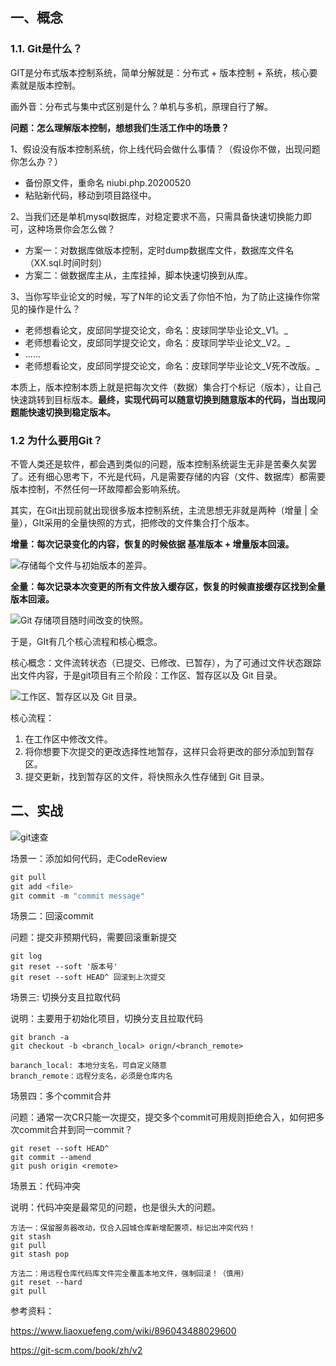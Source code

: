 ## 一、概念

### 1.1. Git是什么？

GIT是分布式版本控制系统，简单分解就是：分布式 + 版本控制 + 系统，核心要素就是版本控制。

画外音：分布式与集中式区别是什么？单机与多机，原理自行了解。



**问题：怎么理解版本控制，想想我们生活工作中的场景？** 

1、假设没有版本控制系统，你上线代码会做什么事情？（假设你不做，出现问题你怎么办？） 

-  备份原文件，重命名 niubi.php.20200520
- 粘贴新代码，移动到项目路径中。



2、当我们还是单机mysql数据库，对稳定要求不高，只需具备快速切换能力即可，这种场景你会怎么做？

- 方案一：对数据库做版本控制，定时dump数据库文件，数据库文件名（XX.sql.时间时刻）
- 方案二：做数据库主从，主库挂掉，脚本快速切换到从库。



3、当你写毕业论文的时候，写了N年的论文丢了你怕不怕，为了防止这操作你常见的操作是什么？

- 老师想看论文，皮邱同学提交论文，命名：皮球同学毕业论文_V1。_
- 老师想看论文，皮邱同学提交论文，命名：皮球同学毕业论文_V2。_
- ......
- 老师想看论文，皮邱同学提交论文，命名：皮球同学毕业论文_V死不改版。_



本质上，版本控制本质上就是把每次文件（数据）集合打个标记（版本），让自己快速跳转到目标版本。**最终，实现代码可以随意切换到随意版本的代码，当出现问题能快速切换到稳定版本。** 



### 1.2 为什么要用Git？

不管人类还是软件，都会遇到类似的问题，版本控制系统诞生无非是苦秦久矣罢了。还有细心思考下，不光是代码，凡是需要存储的内容（文件、数据库）都需要版本控制，不然任何一环故障都会影响系统。



其实，在Git出现前就出现很多版本控制系统，主流思想无非就是两种（增量 | 全量），GIt采用的全量快照的方式，把修改的文件集合打个版本。

**增量：每次记录变化的内容，恢复的时候依据 基准版本 + 增量版本回滚。**

![存储每个文件与初始版本的差异。](https://git-scm.com/book/en/v2/images/deltas.png)



**全量：每次记录本次变更的所有文件放入缓存区，恢复的时候直接缓存区找到全量版本回滚。**

![Git 存储项目随时间改变的快照。](https://git-scm.com/book/en/v2/images/snapshots.png)



于是，GIt有几个核心流程和核心概念。

核心概念：文件流转状态（已提交、已修改、已暂存），为了可通过文件状态跟踪出文件内容，于是git项目有三个阶段：工作区、暂存区以及 Git 目录。

![工作区、暂存区以及 Git 目录。](https://git-scm.com/book/en/v2/images/areas.png)

核心流程：

1. 在工作区中修改文件。
2. 将你想要下次提交的更改选择性地暂存，这样只会将更改的部分添加到暂存区。
3. 提交更新，找到暂存区的文件，将快照永久性存储到 Git 目录。

## 二、实战

![git速查](http://ww1.sinaimg.cn/large/006pGKjbly1genma5vcvyj312k0r64qp.jpg)

场景一：添加如何代码，走CodeReview

```java
git pull 
git add <file> 
git commit -m "commit message" 
```

场景二：回滚commit

问题：提交非预期代码，需要回滚重新提交

```
git log
git reset --soft '版本号'
git reset --soft HEAD^ 回滚到上次提交
```

场景三:  切换分支且拉取代码

说明：主要用于初始化项目，切换分支且拉取代码

```
git branch -a
git checkout -b <branch_local> orign/<branch_remote>

baranch_local: 本地分支名，可自定义随意
branch_remote：远程分支名，必须是仓库内名
```

场景四：多个commit合并

问题：通常一次CR只能一次提交，提交多个commit可用规则拒绝合入，如何把多次commit合并到同一commit？

```
git reset --soft HEAD^
git commit --amend
git push origin <remote>
```

场景五：代码冲突

说明：代码冲突是最常见的问题，也是很头大的问题。

```
方法一：保留服务器改动，仅合入园城仓库新增配置项，标记出冲突代码！
git stash 
git pull
git stash pop

方法二：用远程仓库代码库文件完全覆盖本地文件，强制回滚！（慎用）
git reset --hard
git pull
```



 参考资料：

https://www.liaoxuefeng.com/wiki/896043488029600

https://git-scm.com/book/zh/v2